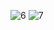 ![6](https://github.com/user-attachments/assets/93ea6327-4555-4d02-ad07-5c2d058cb926)
![7](https://github.com/user-attachments/assets/91365324-73a4-4cef-a8aa-817554cab86b)

